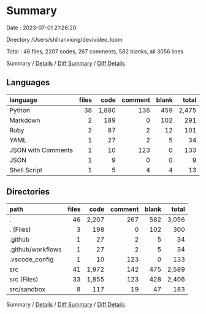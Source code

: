 # Summary

Date : 2023-07-01 21:26:20

Directory /Users/shihanxiong/dev/video_loom

Total : 46 files,  2207 codes, 267 comments, 582 blanks, all 3056 lines

Summary / [Details](details.md) / [Diff Summary](diff.md) / [Diff Details](diff-details.md)

## Languages
| language | files | code | comment | blank | total |
| :--- | ---: | ---: | ---: | ---: | ---: |
| Python | 38 | 1,880 | 136 | 459 | 2,475 |
| Markdown | 2 | 189 | 0 | 102 | 291 |
| Ruby | 2 | 87 | 2 | 12 | 101 |
| YAML | 1 | 27 | 2 | 5 | 34 |
| JSON with Comments | 1 | 10 | 123 | 0 | 133 |
| JSON | 1 | 9 | 0 | 0 | 9 |
| Shell Script | 1 | 5 | 4 | 4 | 13 |

## Directories
| path | files | code | comment | blank | total |
| :--- | ---: | ---: | ---: | ---: | ---: |
| . | 46 | 2,207 | 267 | 582 | 3,056 |
| . (Files) | 3 | 198 | 0 | 102 | 300 |
| .github | 1 | 27 | 2 | 5 | 34 |
| .github/workflows | 1 | 27 | 2 | 5 | 34 |
| .vscode_config | 1 | 10 | 123 | 0 | 133 |
| src | 41 | 1,972 | 142 | 475 | 2,589 |
| src (Files) | 33 | 1,855 | 123 | 428 | 2,406 |
| src/sandbox | 8 | 117 | 19 | 47 | 183 |

Summary / [Details](details.md) / [Diff Summary](diff.md) / [Diff Details](diff-details.md)